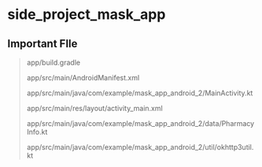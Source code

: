 # side_project_mask_app

## Important FIle
> app/build.gradle
>
> app/src/main/AndroidManifest.xml
>
> app/src/main/java/com/example/mask_app_android_2/MainActivity.kt
>
> app/src/main/res/layout/activity_main.xml
>
> app/src/main/java/com/example/mask_app_android_2/data/PharmacyInfo.kt
>
> app/src/main/java/com/example/mask_app_android_2/util/okhttp3util.kt

